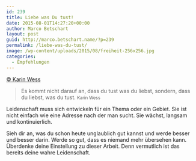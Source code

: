 ```yaml
---
id: 239
title: Liebe was Du tust!
date: 2015-08-01T14:27:20+00:00
author: Marco Betschart
layout: post
guid: http://marco.betschart.name/?p=239
permalink: /liebe-was-du-tust/
image: /wp-content/uploads/2015/08/freiheit-256x256.jpg
categories:
  - Empfehlungen
---
```

[© Karin Wess](http://karinwess.com/wie-finde-ich-meine-leidenschaft/)

> Es kommt nicht darauf an, dass du tust was du liebst, sondern, dass du liebst, was du tust. <small>Karin Wess</small>

Leidenschaft muss sich entwickeln für ein Thema oder ein Gebiet. Sie ist nicht einfach wie eine Adresse nach der man sucht. Sie wächst, langsam und kontinuierlich.

Sieh dir an, was du schon heute unglaublich gut kannst und werde besser und besser darin. Werde so gut, dass es niemand mehr übersehen kann. Überdenke deine Einstellung zu dieser Arbeit. Denn vermutlich ist das bereits deine wahre Leidenschaft.